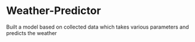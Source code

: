 # Weather-Predictor
Built a model based on collected data which takes various parameters and predicts the weather 
